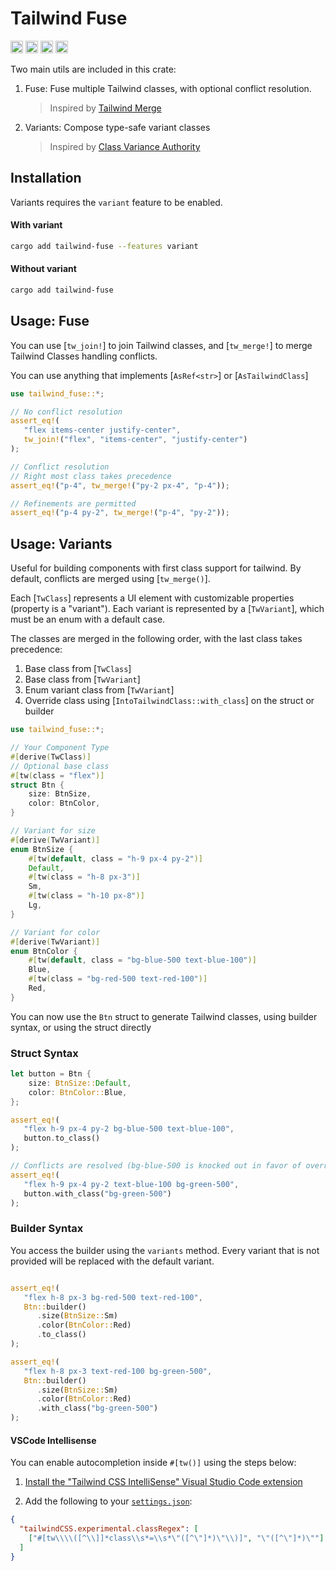 <!-- cargo-rdme start -->

# Tailwind Fuse
[<img alt="github" src="https://img.shields.io/badge/github-gaucho--labs/tailwind--fuse-8da0cb?style=for-the-badge&labelColor=555555&logo=github" height="20">](https://github.com/gaucho-labs/tailwind-fuse)
[<img alt="crates.io" src="https://img.shields.io/crates/v/tailwind-fuse.svg?style=for-the-badge&color=fc8d62&logo=rust" height="20">](https://crates.io/crates/tailwind-fuse)
[<img alt="docs.rs" src="https://img.shields.io/badge/docs.rs-tailwind--fuse-66c2a5?style=for-the-badge&labelColor=555555&logo=docs.rs" height="20">](https://docs.rs/tailwind-fuse)
[<img alt="build status" src="https://img.shields.io/github/actions/workflow/status/gaucho-labs/tailwind-fuse/ci.yml?branch=main&style=for-the-badge" height="20">](https://github.com/gaucho-labs/tailwind-fuse/actions?query=branch%3Amain)

Two main utils are included in this crate:

1. Fuse: Fuse multiple Tailwind classes, with optional conflict resolution.
    > Inspired by [Tailwind Merge](https://github.com/dcastil/tailwind-merge)
2. Variants: Compose type-safe variant classes
    > Inspired by [Class Variance Authority](https://github.com/joe-bell/cva)


## Installation

Variants requires the `variant` feature to be enabled.

#### With variant
```bash
cargo add tailwind-fuse --features variant
```

#### Without variant
```bash
cargo add tailwind-fuse
```

## Usage: Fuse

You can use [`tw_join!`] to join Tailwind classes, and [`tw_merge!`] to merge Tailwind Classes handling conflicts.


You can use anything that implements [`AsRef<str>`] or [`AsTailwindClass`]

```rust
use tailwind_fuse::*;

// No conflict resolution
assert_eq!(
   "flex items-center justify-center",
   tw_join!("flex", "items-center", "justify-center")
);

// Conflict resolution
// Right most class takes precedence
assert_eq!("p-4", tw_merge!("py-2 px-4", "p-4"));

// Refinements are permitted
assert_eq!("p-4 py-2", tw_merge!("p-4", "py-2"));
```

## Usage: Variants

Useful for building components with first class support for tailwind. By default, conflicts are merged using [`tw_merge()`].

Each [`TwClass`] represents a UI element with customizable properties (property is a "variant"). Each variant is represented by a [`TwVariant`], which must be an enum with a default case.

The classes are merged in the following order, with the last class takes precedence:
1. Base class from [`TwClass`]
2. Base class from [`TwVariant`]
3. Enum variant class from [`TwVariant`]
4. Override class using [`IntoTailwindClass::with_class`] on the struct or builder

```rust
use tailwind_fuse::*;

// Your Component Type
#[derive(TwClass)]
// Optional base class
#[tw(class = "flex")]
struct Btn {
    size: BtnSize,
    color: BtnColor,
}

// Variant for size
#[derive(TwVariant)]
enum BtnSize {
    #[tw(default, class = "h-9 px-4 py-2")]
    Default,
    #[tw(class = "h-8 px-3")]
    Sm,
    #[tw(class = "h-10 px-8")]
    Lg,
}

// Variant for color
#[derive(TwVariant)]
enum BtnColor {
    #[tw(default, class = "bg-blue-500 text-blue-100")]
    Blue,
    #[tw(class = "bg-red-500 text-red-100")]
    Red,
}
```

You can now use the `Btn` struct to generate Tailwind classes, using builder syntax, or using the struct directly

### Struct Syntax
```rust
let button = Btn {
    size: BtnSize::Default,
    color: BtnColor::Blue,
};

assert_eq!(
   "flex h-9 px-4 py-2 bg-blue-500 text-blue-100",
   button.to_class()
);

// Conflicts are resolved (bg-blue-500 is knocked out in favor of override)
assert_eq!(
   "flex h-9 px-4 py-2 text-blue-100 bg-green-500",
   button.with_class("bg-green-500")
);
```

### Builder Syntax
You access the builder using the `variants` method. Every variant that is not provided will be replaced with the default variant.

```rust

assert_eq!(
   "flex h-8 px-3 bg-red-500 text-red-100",
   Btn::builder()
      .size(BtnSize::Sm)
      .color(BtnColor::Red)
      .to_class()
);

assert_eq!(
   "flex h-8 px-3 text-red-100 bg-green-500",
   Btn::builder()
      .size(BtnSize::Sm)
      .color(BtnColor::Red)
      .with_class("bg-green-500")
);

```

#### VSCode Intellisense

You can enable autocompletion inside `#[tw()]` using the steps below:

1. [Install the "Tailwind CSS IntelliSense" Visual Studio Code extension](https://marketplace.visualstudio.com/items?itemName=bradlc.vscode-tailwindcss)

2. Add the following to your [`settings.json`](https://code.visualstudio.com/docs/getstarted/settings):

```json
{
  "tailwindCSS.experimental.classRegex": [
    ["#[tw\\\\([^\\]]*class\\s*=\\s*\"([^\"]*)\"\\)]", "\"([^\"]*)\""]
  ]
}
```

<!-- cargo-rdme end -->
